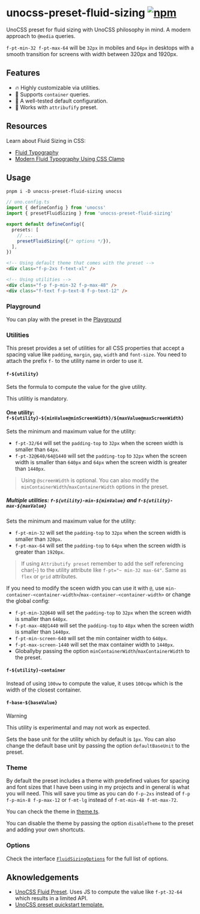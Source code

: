 # unocss-preset-fluid-sizing [![npm](https://img.shields.io/npm/v/unocss-preset-fluid-sizing)](https://npmjs.com/package/unocss-preset-fluid-sizing)

UnoCSS preset for fluid sizing with UnoCSS philosophy in mind. A modern approach to `@media` queries.

`f-pt-min-32 f-pt-max-64` will be `32px` in mobiles and `64px` in desktops with a smooth transition for screens with width between 320px and 1920px.

## Features

- 🔥 Highly customizable via utilities.
- 📏 Supports `container` queries.
- 💅 A well-tested default configuration.
- 🙈 Works with `attribufify` preset.

## Resources

Learn about Fluid Sizing in CSS:

- [Fluid Typography](https://css-tricks.com/snippets/css/fluid-typography/)
- [Modern Fluid Typography Using CSS Clamp](https://www.smashingmagazine.com/2022/01/modern-fluid-typography-css-clamp/)

## Usage
```shell
pnpm i -D unocss-preset-fluid-sizing unocss
```

```ts
// uno.config.ts
import { defineConfig } from 'unocss'
import { presetFluidSizing } from 'unocss-preset-fluid-sizing'

export default defineConfig({
  presets: [
    // ...
    presetFluidSizing({/* options */}),
  ],
})
```

```html
<!-- Using default theme that comes with the preset -->
<div class="f-p-2xs f-text-xl" />

<!-- Using utilities -->
<div class="f-p f-p-min-32 f-p-max-48" />
<div class="f-text f-p-text-8 f-p-text-12" />
```

### Playground

You can play with the preset in the [Playground](https://unocss.dev/play/#html=DwEwlgbgBAZgtABzgGwOYD4BQUrAIRxxQCqAzmAHapQAuAFgKZQgMwCGArsjbYwLZMohLDlCRYcGgwAeNOABZpyCUmml0ACQYBPPMAD04CFmy4CRMpWp8A9gCcmqO20pQAxjYo07N5ADooAEFkZVJtLzZpKDYHKDAWLzA3NmVhU2A6ACYJPjklCSlZOHyYTzkAI18QdABZe0dnVw8vH2QDLJFcIyhy1DgnBgYKKHIALwY4AFZ3ZDZSUgBeACJ4XLgABgABdf0ARkyADk3d9dOl9AMjTrFoXv6HIZGwcamZucWVuFycuT5KDe2Py%2BkTg%2ByOJzOF0MkGu3TuA0eYwm0zcs3my1WPExX3%2B6yBfwocGaNBcFAYdg2%2BJBYKp0iJZVJ5NBp3W50uMMwnNE5iCNG8YHKHBoYBg2igthYQjg1yyQJKkhkeWUpS8cEqyGqgT5dgFQpF2namVh4juCEoAGsJEjlgA-cX-Gl8EGZM5W55MeBInGEmme93Auku9ZQq6YdnGTBAA&config=JYWwDg9gTgLgBAbzgEwKYDNgDtUGEJaYDmANHGFKgM6owCCMMUwARgK4zDoCeZF1tAKpYIcAL5x0UCCDgByNiIDGVKnIBQ60JFiIUGbKgAKlGjDJVuIFhAA2VcZOmy5AAUUQVVAPRLoqDXU-LCp4dFs2YGQAZWAAL1RBTltgTmo4AF44AG11OBy5GFQADxg5Mmy5dAIYAFoqeICAXSaSPIKAd3LOqJgACzkWtvzKgYq5PtRgIj6yofbKkGx6xu7F5Y7esfklrFrJ6dnB1oW5EABDYpWEtbPL2s3kfu67q4OZuZORs43b3YetsdhgV-tt1nt3kd5t8LlcuuNYQCngNoSD7mDXvsph8gacQNw-ucoERljAIGAXhdicsbIwZLiYcVCdS9rYMGUyHcWbVmDjUZUwEzxmBzshkNgiLU2egOfIRWKJTzDp9gQKCcLReKsJKyRTOfKtZLaWSQAyCmBZQLNYrdWaBSxbgbFcb6fy5GBbI7rdqpey7e6oF6FT7eVCviDLVySXtbW7rMzo7UXaa456EUTE9KVXjA%2BnuaHs99beNY%2BHKsnbhW3VnbjW3QXbg23Q0buNHs9OZDCyCE9h-Xrzd6iP7I6XVXIHeMq2W5GmCnWZ7mCk2Z0RzgPKmuKW6t7UhQU-BEQHst-7d%2BrlxAOrVT-WIIo0MhK9A0FAeaLgGw1NXUB-tbXDCxZURygc4lAAawlWtaCKN8qBFJQoPmJpNG8AAqNC8jQuAADFoDgX8lD6chzmAKAyCIVAcFAoo4HOOAqD6aAYCUDhJHwwjiI4YAUhgbgsO8IICFCchKDQTAcBiBCJSSHjUmAdIslyfJ3XKdp3Q5dSwEnLS0y03N1NNYEzk0lT42MkA9LMgyVNPYzdyFdTzzUlTpAfVAn2Mtk-2HYymDAyD-2Mis-PJFz5BrYyG2MlsAmM%2BF1LGQzlli8LMVSizfkyiE0sRBKzPRNSUKEkJ4H6VAQFQTJEHabxvEkWowFqAAmYoHFqAA%2BBqmv%2BAAObrakRABGZravq9Ab3XFq2rgTqGt3Pr5qm4bRvyOq4FcGhUAQfhxMMKSwJk5J5OoMR2ngw7tQALhq-IVNatQbuyXqyBG8N8jap6RtegA2d6GJAL6frIZqABZ-pAZAnrBsgAGZmv%2B2wiCe%2BGyFB3r-uKWwnvRsgAHYEeBe6sbkJ6CbIABOP6ifkWGSaeqnXuajGabkUH6ZyEaXrgIbQfB1mAFYOeyXnQZBgAGcXwzENoxoaopSmm9quomhW6n%2BCn5ZKdX7iGoa5dV7WpSIfI5sNxX-iGn6tYt3XevaaosBgWIEhuhB2hUunHpyCnXqG-65Ae0nOfFpnMaoL7mte-mPYBr6xZ56nY8hoHfsR5HOeBnmWdjrGvu55rCdjwPhcLkGk7u2nS6z%2BGA-Zz0UajuA%2BeltozuCET%2BDMHCIiiF2JWqvacBMAQYAACjHgB9clOGE6qEDEABKTIuvdyuO-gJBYXwJ3SOogB1LZqqGinmtDuBdh3mA99QKBD%2BRar4fP8TzjYWwYAAIXOGhhFSaq5CGoKboAA3IkI9MDFH-ugbo2AlARDQNEJisBWIwCoOA4AkCshMDYKgMgJQRRYGQLgaI0QABqRJgDnBYGyBwWR0DnHsLglAwAqBULZAAFUmJVaq9DGFkAkFkaeFpgDCQANyxw3nALw5CoDoMwXAAABrUWoAASBAoDZGUAgWIBR4j17CXgFAN%2BikchND0XdSR0iiTVTHqAiITCX5vxgOQ%2Bxy8Mir1jvo0qcANEADlzjcKyAotRVjNEGGKGIVR6iGE4J0eYyu%2BRKAwDYFALAOQ-EBKYQojRY81EZMqjLOAajHHvxcTguAABCDIWQsBv1sHAAAZA0-Q9CnFlKqlUrIwCIBRDgOLOAAB%2BFpr9SkxKqjdOQcgl4KLMbHMQ8SpEGOGW0sZx8foLOqFAOAY9JHZG4rxXgolyS3zSFQJocAIDoEkL3GIjRZK8QUlQZea8En5EkZQOR1UFFjwGVdPJYCtEYMiWo-ZqRuDTIWV4kS2RdgyP8ZVMgsKiTnKyKEsePwsDdGCQgEpzixk6MXpCixSyYWXDhZkxFZLkXVTRa8LFxSMAjLxfYglRK3kksvuShFF9sC4BkSiqRqgZHov%2BMEa%2BhglzYsvjUG%2Bd8tiss8cS7xpLih8qJPCph29%2BU0qFUSEV9wxWyvpQgbeMqJX336Aq157LlWKFSFyphdq8VQAFbSp13RcVfx-lgVIhLFU2uhaBbUqALV9AdWQINlFQ3atRbqqAY8FGRtQEifoUTQV8Stda3Z9ClBkigOGyQYE80xsFVQYVCic15rTcdDNCi-XWsWcqpNLtUAFubY0EtaLE3nGDdcZNIKa3grrWyxt0LwiRGQAW8dURO1xoTdO5A1a5K1vrVmklsUC0bupbGsteqFGxSXQczNrzdmGolQWs91FZ27vjQoy9t8FGciGpLYBXRV2vPQIoXNIi0mURgD3CdxDohjxnj%2B2hiAl63QbUqkSW9sAtspcUBDF9LgttwIi%2BDjRcCOCyKBsR-qEnvOoHYYBHkACymGEjVV2C2uAAAfOjPKsAyJHVCwxxHbCkeQGR1DjRqO8aowxlDxQWMEbY3AUwJHyO8uo5RvA9HGOcqJKxmD7GqBSe45cbDWRYRoYU8JtVUAVMBvgF4ee8yxN3S4Ns-BPaiEkJkZQ6h1BnmWZPaobISbo3qsyQKu9DClC5IQJJzj5GtMSFqEU4LHGuMUawLgCFbnCMecrdAB1fmlABYniEs1V6iQRe2SCn1zqJDYTUSF2LvKl7L3quVntUatgyMS9BrNHn20JHS18zLthAvlZi2FpDjQCt9fU6F7jcnmsteS1QbIC7OtBO671hATqmtwDK9F0blWsAtokAAaii%2B11t%2BW1tRdS-m-Li9dFJfXh5rdUANUZdsAEsAOystFftcd9bFXpPbaG4vMgai5v5bIItoLK3PsHf65pwbCRqtXamwkigxzYCPIAHSbIAKJgT6GPMAK9S3ZDAH5tRd3j3QbOgj1AjCoMI5M9cidXW3vLeK6tr7UO4s7bgPtoL33oec8iyNjTHO-snaC-e87UACtg5ZxDwXY24sJcXjVwrG2hfhdmpDzbP3FeXeM4RpZSL7GM569Lj7kuTty62zt3X13VPCfacbpb4Pzds613zv78Pad07seUhbT3wBBcN7EgHCAF2FLUbCdpk2vdI7ACctHmPse4-x14QnAqfeoHfeTpLSSUlpK8COin1r1r-AADy1OsLfDqrhS-i5TX0DqBGjE0NR2AL8OPlJTZwB0OAAAlVARAMfFBewogAen1uRkT-hjwADoz%2BQLtxePyrquFn-Pxfi8BkqLrTTBtY9siTww79hIZAvy3wV7l2%2BoamhuI8V7xJtA896BhdgdLN0aONAqEp%2B7vmbpn6gBfrvOakfBZgjjLARjfiOiXssHXrXpfm%2BO2A3k3sYlQK3u3vvklt3n3gPkPiPuPtFpPoNDAfAbUGvgvovNvv9klvvofnAP-oAeKgfFsDfvji8l7rnqks-t-g9n-jQAAbyvAaGuIHruAQ2pAQRiXvcOXmwJXlANXnAUAdRPXo3g2s3tQGgYxBgQjlgf3oPsPgmvgR8oChEoNPcGQYvsvqvnPuQZvpQbvtajQYhshvQVpoIcwbfjTrThwWkkgCqm-sJshiqoZjwXQXwTxqqm4Q-KAVNqIdauIQ2pIVcLAXXogSodamoagW3poZ3i1joTgfoWPhPsYVPgaiQeYRQTvtQQfqfmEa4YoVfu4awbbg-skpwb4Vqj5pVE0LwefnUYwQ0VESIfYfkPEekSgRoR3pgagD3robgQYUUeEmIHYdQR4X%2BgBlEEBmPFQWIVnpXOtNEGwGADoOxnIrUNIbIR1N4OcSwFXrJnsNcVXt4IiA8XIcgS3lkZMdodMdgXoXgQsdoqQdYRYb8t4OUbYZUQjo4Uxshrpo0Cwe4nAGsTcpsXBsfpqgJlVEvMMXAKMa8vsYcccRJsYMYWcRXjcXITXmSY8S8fIVSXIXcaSTIeSV1KKiQTScJoyRcRybAXSWka8hkRMVoV3t8bMQUYYcSYsYCevovFYdKTPqCUCTKeUcsZCdUdCZ-uqQkOhgERqbCVqfCV1EiYBiQmPKiTCRidqXqZqnJthliRAbsXdPiUccxESSPMUBgkmN-MmjSW8eoR8fvnkb8fMQQcUZ6TQFKR0IvnYdsmqZPEoGQN3r-DAAadsr4c7iEYmcVuIIvLiQkutIIDQFIgAI497YChC-jIAXJXKvq%2BmZHoHZCBlzGFEhmSni7RlbH46mk5Di7%2BEAKSxKAllyDZm5lF506MTMQoLgbZCzKVzWZjwVLiisLOacIVSZ6eGVybLbK7JYAUo5C7CIYtBVlwAADyLAAAVqgLmqjlREwI8mPOVJVOjjUC2kruudauOcghwHWdkRWrUGrFEjuQUo%2BooubHUBHtgGIN4BHpcDormZXKOfrt4n%2BoghOWxFkGPOmocoBdaVgIhh4V2dkNirAvAqgChZ%2Bagp8kMtihooQQonABMlMgOsuuCgBZkrBTdL%2BUxUelErsJBdBREnRUvCOpuTsiSthV-tgAeecpcieeeZeTANeU7MwNQPeVwqgKjhdIhNqK%2BWwdBiJZIphUeQui2vcidKgRcC9mwPjmwNkFLIvOjjxLBBhdZZUtUvIGrHIDpc0QxEgixF%2BYKchb5SghhYOgmbufucJkriIQRghQhd4W%2BfkNhRMh4F4I1KYLQLUAutcFBNiRkdiR%2BX5agjTBZkJZoPgi6bii0oYDvMQKae0BkU9JUKxKEDIDyMYt0EgIeNABMmJEOWIKiAVZOW7MXM1SaPUEFRwMHIUEbEjHAP%2BdAPVlVExKRlAFdP%2BUUAwuFLEV3LQBHDkDtTAMIBAFsXwOlfQIwMwOwJwDwCdaJKPOsbcnEBKKabZoQkBo5mwtQFdLwjQEvCcEvOoEAA&css=PQKgBA6gTglgLgUzAYwK4Gc4HsC2YDCAyoWABYJQIA0YAhgHYAmYcUD6AZllDhWOqgAOg7nAB0YAGLcwCAB60cggDYIAXGBDAAUKDBi0mXGADe2sGC704AWgDuCGAHNScDQFYADJ4Dc5sAACtMLKAJ5gggCMLPK2ABR2pPBIcsoAlH4WAEa0yADWTlBYqEw2yFjK3Bpw5LxxAOTllVDoYpSMYgAs3vUZ2gC%2BmsBAA&options=N4IgLgTghgdgzgMwPYQLYAkyoDYgFwJTZwCmAvkA&version=65.4.2)

### Utilities

This preset provides a set of utilities for all CSS properties that accept a spacing value like `padding`, `margin`, `gap`, `width` and `font-size`. You need to attach the prefix `f-` to the utility name in order to use it.

#### `f-${utility}`

Sets the formula to compute the value for the give utility.

This utilitiy is mandatory.

#### One utility: `f-${utility}-${minValue@minScreenWidth}/${maxValue@maxScreenWidth}`

Sets the minimum and maximum value for the utility:

- `f-pt-32/64` will set the `padding-top` to `32px` when the screen width is smaller than `64px`.
- `f-pt-32@640/64@1440` will set the `padding-top` to `32px` when the screen width is smaller than `640px` and `64px` when the screen width is greater than `1440px`.

> Using `@screenWidth` is optional. You can also modify the `minContainerWidth`/`maxContainerWidth` options in the preset.

##### Multiple utilities: `f-${utility}-min-${minValue}` and `f-${utility}-max-${maxValue}`

Sets the minimum and maximum value for the utility:

- `f-pt-min-32` will set the `padding-top` to `32px` when the screen width is smaller than `320px`.
- `f-pt-max-64` will set the `padding-top` to `64px` when the screen width is greater than `1920px`.

> If using `Attributify preset` remember to add the self referencing char(`~`) to the utility attribute like `f-pt="~ min-32 max-64"`. Same as `flex` or `grid` attributes.

If you need to modify the sceen width you can use it with `@`, use `min-container-<container-width>`/`max-container-<container-width>` or change the global config:

- `f-pt-min-32@640` will set the `padding-top` to `32px` when the screen width is smaller than `640px`.
- `f-pt-max-48@1440` will set the `padding-top` to `48px` when the screen width is smaller than `1440px`.
- `f-pt-min-screen-640` will set the min container  width to `640px`.
- `f-pt-max-screen-1440` will set the max container width to `1440px`.
- Globallyby passing the option `minContainerWidth`/`maxContainerWidth` to the preset.

#### `f-${utility}-container`

Instead of using `100vw` to compute the value, it uses `100cqw` which is the width of the closest container.

#### `f-base-${baseValue}`

> [!WARNING]
> This utility is experimental and may not work as expected.

Sets the base unit for the utility which by default is `1px`. You can also change the default base unit by passing the option `defaultBaseUnit` to the preset.

### Theme

By default the preset includes a theme with predefined values for spacing and font sizes that I have been using in my projects and in general is what you will need. This will save you time as you can do `f-p-2xs` instead of `f-p f-p-min-8 f-p-max-12` or `f-mt-lg` instead of `f-mt-min-48 f-mt-max-72`.

You can check the theme in [theme.ts](./src/theme.ts).

You can disable the theme by passing the option `disableTheme` to the preset and adding your own shortcuts.

### Options

Check the interface [`FluidSizingOptions`](./src/index.ts) for the full list of options.

## Aknowledgements

- [UnoCSS Fluid Preset](https://renatomoor.github.io/unocss-preset-fluid/). Uses JS to compute the value like `f-pt-32-64` which results in a limited API.
- [UnoCSS preset quickstart template.](https://github.com/unocss-community/unocss-preset-starter)
